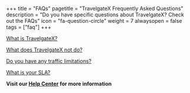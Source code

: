 +++
title = "FAQs"
pagetitle = "TravelgateX Frequently Asked Questions"
description = "Do you have specific questions about TravelgateX? Check out the FAQs"
icon = "fa-question-circle"
weight = 7
alwaysopen = false
tags = ["faq"]
+++

[What is TravelgateX?](https://knowledge.travelgatex.com/what-is-travelgate-x/)

[What does TravelgateX not do?](https://knowledge.travelgatex.com/what-do-we-not-do/)

[Do you have any traffic limitations?](https://knowledge.travelgatex.com/do-you-have-any-traffic-limitations)

[What is your SLA?](https://knowledge.travelgatex.com/performance-sla)

**Visit our [Help Center](https://landing.travelgatex.com/helpcenter) for more information**
